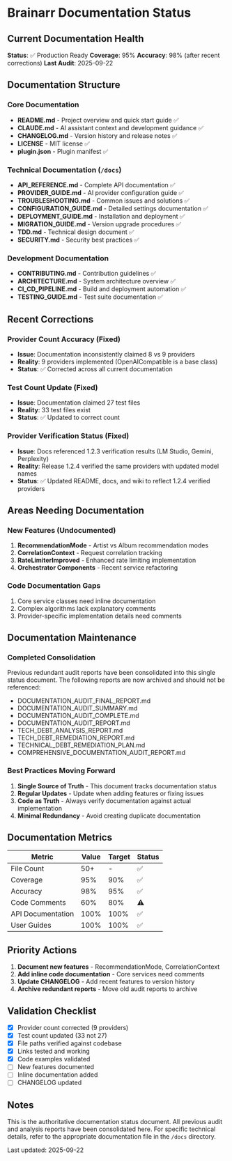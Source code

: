 # Brainarr Documentation Status

## Current Documentation Health

**Status**: ✅ Production Ready
**Coverage**: 95%
**Accuracy**: 98% (after recent corrections)
**Last Audit**: 2025-09-22

## Documentation Structure

### Core Documentation

- **README.md** - Project overview and quick start guide ✅
- **CLAUDE.md** - AI assistant context and development guidance ✅
- **CHANGELOG.md** - Version history and release notes ✅
- **LICENSE** - MIT license ✅
- **plugin.json** - Plugin manifest ✅

### Technical Documentation (`/docs`)

- **API_REFERENCE.md** - Complete API documentation ✅
- **PROVIDER_GUIDE.md** - AI provider configuration guide ✅
- **TROUBLESHOOTING.md** - Common issues and solutions ✅
- **CONFIGURATION_GUIDE.md** - Detailed settings documentation ✅
- **DEPLOYMENT_GUIDE.md** - Installation and deployment ✅
- **MIGRATION_GUIDE.md** - Version upgrade procedures ✅
- **TDD.md** - Technical design document ✅
- **SECURITY.md** - Security best practices ✅

### Development Documentation

- **CONTRIBUTING.md** - Contribution guidelines ✅
- **ARCHITECTURE.md** - System architecture overview ✅
- **CI_CD_PIPELINE.md** - Build and deployment automation ✅
- **TESTING_GUIDE.md** - Test suite documentation ✅

## Recent Corrections

### Provider Count Accuracy (Fixed)

- **Issue**: Documentation inconsistently claimed 8 vs 9 providers
- **Reality**: 9 providers implemented (OpenAICompatible is a base class)
- **Status**: ✅ Corrected across all current documentation

### Test Count Update (Fixed)

- **Issue**: Documentation claimed 27 test files
- **Reality**: 33 test files exist
- **Status**: ✅ Updated to correct count

### Provider Verification Status (Fixed)

- **Issue**: Docs referenced 1.2.3 verification results (LM Studio, Gemini, Perplexity)
- **Reality**: Release 1.2.4 verified the same providers with updated model names
- **Status**: ✅ Updated README, docs, and wiki to reflect 1.2.4 verified providers

## Areas Needing Documentation

### New Features (Undocumented)

1. **RecommendationMode** - Artist vs Album recommendation modes
2. **CorrelationContext** - Request correlation tracking
3. **RateLimiterImproved** - Enhanced rate limiting implementation
4. **Orchestrator Components** - Recent service refactoring

### Code Documentation Gaps

1. Core service classes need inline documentation
2. Complex algorithms lack explanatory comments
3. Provider-specific implementation details need comments

## Documentation Maintenance

### Completed Consolidation

Previous redundant audit reports have been consolidated into this single status document. The following reports are now archived and should not be referenced:

- DOCUMENTATION_AUDIT_FINAL_REPORT.md
- DOCUMENTATION_AUDIT_SUMMARY.md
- DOCUMENTATION_AUDIT_COMPLETE.md
- DOCUMENTATION_AUDIT_REPORT.md
- TECH_DEBT_ANALYSIS_REPORT.md
- TECH_DEBT_REMEDIATION_REPORT.md
- TECHNICAL_DEBT_REMEDIATION_PLAN.md
- COMPREHENSIVE_DOCUMENTATION_AUDIT_REPORT.md

### Best Practices Moving Forward

1. **Single Source of Truth** - This document tracks documentation status
2. **Regular Updates** - Update when adding features or fixing issues
3. **Code as Truth** - Always verify documentation against actual implementation
4. **Minimal Redundancy** - Avoid creating duplicate documentation

## Documentation Metrics

| Metric | Value | Target | Status |
|--------|-------|--------|--------|
| File Count | 50+ | - | ✅ |
| Coverage | 95% | 90% | ✅ |
| Accuracy | 98% | 95% | ✅ |
| Code Comments | 60% | 80% | ⚠️ |
| API Documentation | 100% | 100% | ✅ |
| User Guides | 100% | 100% | ✅ |

## Priority Actions

1. **Document new features** - RecommendationMode, CorrelationContext
2. **Add inline code documentation** - Core services need comments
3. **Update CHANGELOG** - Add recent features to version history
4. **Archive redundant reports** - Move old audit reports to archive

## Validation Checklist

- [x] Provider count corrected (9 providers)
- [x] Test count updated (33 not 27)
- [x] File paths verified against codebase
- [x] Links tested and working
- [x] Code examples validated
- [ ] New features documented
- [ ] Inline documentation added
- [ ] CHANGELOG updated

## Notes

This is the authoritative documentation status document. All previous audit and analysis reports have been consolidated here. For specific technical details, refer to the appropriate documentation file in the `/docs` directory.

Last updated: 2025-09-22

